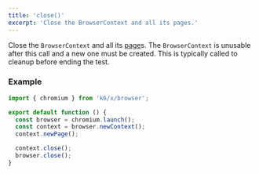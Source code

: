 ```yaml
---
title: 'close()'
excerpt: 'Close the BrowserContext and all its pages.'
---
```


Close the `BrowserContext` and all its [page](/javascript-api/xk6-browser/api/page)s. The `BrowserContext` is unusable after this call and a new one must be created. This is typically called to cleanup before ending the test.


### Example

<CodeGroup labels={[]}>

```javascript
import { chromium } from 'k6/x/browser';

export default function () {
  const browser = chromium.launch();
  const context = browser.newContext();
  context.newPage();

  context.close();
  browser.close();
}
```

</CodeGroup>